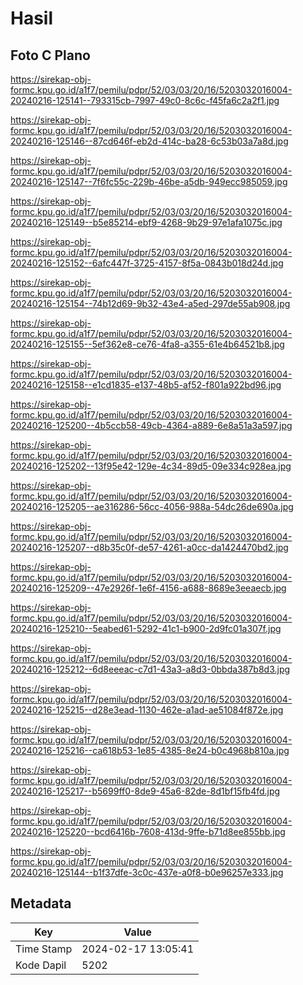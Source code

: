# Hasil

## Foto C Plano

https://sirekap-obj-formc.kpu.go.id/a1f7/pemilu/pdpr/52/03/03/20/16/5203032016004-20240216-125141--793315cb-7997-49c0-8c6c-f45fa6c2a2f1.jpg

https://sirekap-obj-formc.kpu.go.id/a1f7/pemilu/pdpr/52/03/03/20/16/5203032016004-20240216-125146--87cd646f-eb2d-414c-ba28-6c53b03a7a8d.jpg

https://sirekap-obj-formc.kpu.go.id/a1f7/pemilu/pdpr/52/03/03/20/16/5203032016004-20240216-125147--7f6fc55c-229b-46be-a5db-949ecc985059.jpg

https://sirekap-obj-formc.kpu.go.id/a1f7/pemilu/pdpr/52/03/03/20/16/5203032016004-20240216-125149--b5e85214-ebf9-4268-9b29-97e1afa1075c.jpg

https://sirekap-obj-formc.kpu.go.id/a1f7/pemilu/pdpr/52/03/03/20/16/5203032016004-20240216-125152--6afc447f-3725-4157-8f5a-0843b018d24d.jpg

https://sirekap-obj-formc.kpu.go.id/a1f7/pemilu/pdpr/52/03/03/20/16/5203032016004-20240216-125154--74b12d69-9b32-43e4-a5ed-297de55ab908.jpg

https://sirekap-obj-formc.kpu.go.id/a1f7/pemilu/pdpr/52/03/03/20/16/5203032016004-20240216-125155--5ef362e8-ce76-4fa8-a355-61e4b64521b8.jpg

https://sirekap-obj-formc.kpu.go.id/a1f7/pemilu/pdpr/52/03/03/20/16/5203032016004-20240216-125158--e1cd1835-e137-48b5-af52-f801a922bd96.jpg

https://sirekap-obj-formc.kpu.go.id/a1f7/pemilu/pdpr/52/03/03/20/16/5203032016004-20240216-125200--4b5ccb58-49cb-4364-a889-6e8a51a3a597.jpg

https://sirekap-obj-formc.kpu.go.id/a1f7/pemilu/pdpr/52/03/03/20/16/5203032016004-20240216-125202--13f95e42-129e-4c34-89d5-09e334c928ea.jpg

https://sirekap-obj-formc.kpu.go.id/a1f7/pemilu/pdpr/52/03/03/20/16/5203032016004-20240216-125205--ae316286-56cc-4056-988a-54dc26de690a.jpg

https://sirekap-obj-formc.kpu.go.id/a1f7/pemilu/pdpr/52/03/03/20/16/5203032016004-20240216-125207--d8b35c0f-de57-4261-a0cc-da1424470bd2.jpg

https://sirekap-obj-formc.kpu.go.id/a1f7/pemilu/pdpr/52/03/03/20/16/5203032016004-20240216-125209--47e2926f-1e6f-4156-a688-8689e3eeaecb.jpg

https://sirekap-obj-formc.kpu.go.id/a1f7/pemilu/pdpr/52/03/03/20/16/5203032016004-20240216-125210--5eabed61-5292-41c1-b900-2d9fc01a307f.jpg

https://sirekap-obj-formc.kpu.go.id/a1f7/pemilu/pdpr/52/03/03/20/16/5203032016004-20240216-125212--6d8eeeac-c7d1-43a3-a8d3-0bbda387b8d3.jpg

https://sirekap-obj-formc.kpu.go.id/a1f7/pemilu/pdpr/52/03/03/20/16/5203032016004-20240216-125215--d28e3ead-1130-462e-a1ad-ae51084f872e.jpg

https://sirekap-obj-formc.kpu.go.id/a1f7/pemilu/pdpr/52/03/03/20/16/5203032016004-20240216-125216--ca618b53-1e85-4385-8e24-b0c4968b810a.jpg

https://sirekap-obj-formc.kpu.go.id/a1f7/pemilu/pdpr/52/03/03/20/16/5203032016004-20240216-125217--b5699ff0-8de9-45a6-82de-8d1bf15fb4fd.jpg

https://sirekap-obj-formc.kpu.go.id/a1f7/pemilu/pdpr/52/03/03/20/16/5203032016004-20240216-125220--bcd6416b-7608-413d-9ffe-b71d8ee855bb.jpg

https://sirekap-obj-formc.kpu.go.id/a1f7/pemilu/pdpr/52/03/03/20/16/5203032016004-20240216-125144--b1f37dfe-3c0c-437e-a0f8-b0e96257e333.jpg


## Metadata

| Key        | Value               |
| ---------- | ------------------- |
| Time Stamp | 2024-02-17 13:05:41 |
| Kode Dapil | 5202                |



